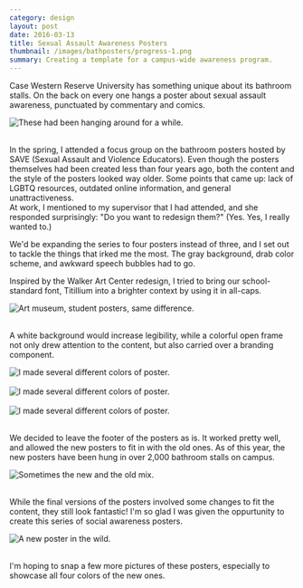 ```yaml
---
category: design
layout: post
date: 2016-03-13
title: Sexual Assault Awareness Posters
thumbnail: /images/bathposters/progress-1.png
summary: Creating a template for a campus-wide awareness program.
---
```


Case Western Reserve University has something unique about its bathroom stalls. On the back on every one hangs a poster about sexual assault awareness, punctuated by commentary and comics. 

<div class = "post-image">
<image height="auto" alt ="These had been hanging around for a while." src= "/images/bathposters/old-1.jpg"/> <br/>
</div>
<br/>

In the spring, I attended a focus group on the bathroom posters hosted by SAVE (Sexual Assault and Violence Educators). Even though the posters themselves had been created less than four years ago, both the content and the style of the posters looked way older. Some points that came up: lack of LGBTQ resources, outdated online information, and general unattractiveness.  
At work, I mentioned to my supervisor that I had attended, and she responded surprisingly: "Do you want to redesign them?"
(Yes. Yes, I really wanted to.)

We'd be expanding the series to four posters instead of three, and I set out to tackle the things that irked me the most. The gray background, drab color scheme, and awkward speech bubbles had to go. 

Inspired by the Walker Art Center redesign, I tried to bring our school-standard font, Titillium into a brighter context by using it in all-caps.
<div class = "post-image">
<image height="auto" alt ="Art museum, student posters, same difference." src= "/images/bathposters/walker.jpg"/> <br/>
</div>
<br/>

A white background would increase legibility, while a colorful open frame not only drew attention to the content, but also carried over a branding component.
<div class = "post-image">
<image height="auto" alt ="I made several different colors of poster." src= "/images/bathposters/purple-redesign.png"/> <br/>
</div>
<br/>

<div class = "post-image">
<image height="auto" alt ="I made several different colors of poster." src= "/images/bathposters/gree_redesign.png"/> <br/>
</div>
<br/>

<div class = "post-image">
<image height="auto" alt ="I made several different colors of poster." src= "/images/bathposters/progress-1.png"/> <br/>
</div>
<br/>

We decided to leave the footer of the posters as is. It worked pretty well, and allowed the new posters to fit in with the old ones. As of this year, the new posters have been hung in over 2,000 bathroom stalls on campus.

<div class = "post-image">
<image height="auto" alt ="Sometimes the new and the old mix." src= "/images/bathposters/old-2.jpg"/> <br/>
</div>
<br/>

While the final versions of the posters involved some changes to fit the content, they still look fantastic! I'm so glad I was given the oppurtunity to create this series of social awareness posters. 

<div class = "post-image">
<image height="auto" alt ="A new poster in the wild." src= "/images/bathposters/new-1.jpg"/> <br/>
</div>
<br/>

I'm hoping to snap a few more pictures of these posters, especially to showcase all four colors of the new ones.

